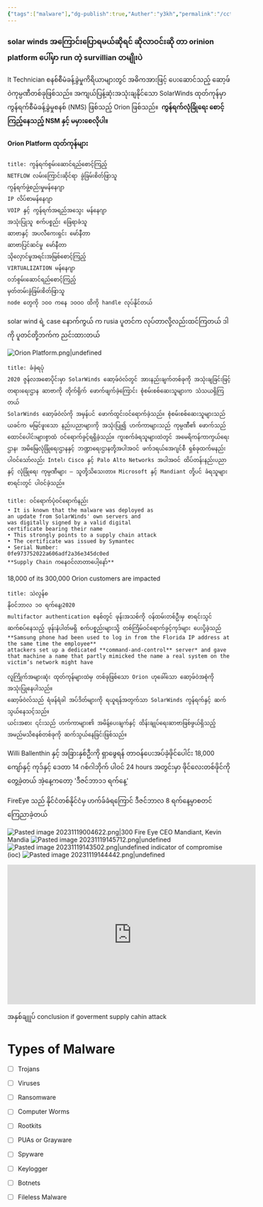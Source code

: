 ```yaml
---
{"tags":["malware"],"dg-publish":true,"Auther":"y3kh","permalink":"/cct-online-training/solar-winds-supply-chain-attack/","dgPassFrontmatter":true,"noteIcon":""}
---
```



### solar winds အကြောင်းပြောရမယ်ဆိုရင် ဆိုလာဝင်းဆို တာ orinion platform ပေါ်မှာ run တဲ့ survillian တမျိုးပဲ
It Technician စနစ်စီမံခန့်ခွဲမှုကိရိယာများတွင် အဓိကအားဖြင့် ပေးဆောင်သည့် ဆော့ဖ်ဝဲကုမ္ပဏီတစ်ခုဖြစ်သည်။ အကျယ်ပြန့်ဆုံးအသုံးချနိုင်သော SolarWinds ထုတ်ကုန်မှာ ကွန်ရက်စီမံခန့်ခွဲမှုစနစ် (NMS) ဖြစ်သည့် Orion ဖြစ်သည်။ 
**ကွန်ရက်လုံခြုံရေး စောင့်ကြည့်နေသည့် NSM နှင့် မမှားစေလိုပါ။**
#### Orion Platform ထုတ်ကုန်များ

```ad-tldr
title: ကွန်ရက်စွမ်းဆောင်ရည်စောင့်ကြည့်
NETFLOW လမ်းကြောင်းဆိုင်ရာ ခွဲခြမ်းစိတ်ဖြာသူ
ကွန်ရက်ဖွဲ့စည်းမှုမန်နေဂျာ
IP လိပ်စာမန်နေဂျာ
VOIP နှင့် ကွန်ရက်အရည်အသွေး မန်နေဂျာ
အသုံးပြုသူ စက်ပစ္စည်း ခြေရာခံသူ
ဆာဗာနှင့် အပလီကေးရှင်း မော်နီတာ
ဆာဗာပြင်ဆင်မှု မော်နီတာ
သိုလှောင်မှုအရင်းအမြစ်စောင့်ကြည့်
VIRTUALIZATION မန်နေဂျာ
ဝဘ်စွမ်းဆောင်ရည်စောင့်ကြည့်
မှတ်တမ်းခွဲခြမ်းစိတ်ဖြာသူ
node တွေကို ၁၀၀ ကနေ ၁၀၀၀ ထိကို handle လုပ်နိုင်တယ်

```
solar wind ရဲ့ case နောက်ကွယ် က rusia  ပူတင်က လုပ်တာလို့လည်းထင်ကြတယ် ဒါကို ပူတင်တို့ဘက်က ညင်းထားတယ်

![Orion Platform.png|undefined](/img/user/Images%20All/cct-images/Orion%20Platform.png)


```ad-abstract
title: ခံခဲ့ရပုံ
2020 ဇွန်လအစောပိုင်းမှာ SolarWinds ဆော့ဖ်ဝဲလ်တွင် အားနည်းချက်တစ်ခုကို အသုံးချခြင်းဖြင့် တရားရေးဌာန ဆာဗာကို တိုက်ရိုက် ဖောက်ဖျက်ခဲ့ကြောင်း စုံစမ်းစစ်ဆေးသူများက သံသယရှိကြတယ်
SolarWinds ဆော့ဖ်ဝဲလ်ကို အမှန်ပင် ဖောက်ထွင်းဝင်ရောက်ခဲ့သည်။ စုံစမ်းစစ်ဆေးသူများသည် ယခင်က မမြင်ဖူးသော နည်းပညာများကို အသုံးပြု၍ ဟက်ကာများသည် ကုမ္ပဏီ၏ ဖောက်သည် ထောင်ပေါင်းများစွာထံ ဝင်ရောက်ခွင့်ရရှိခဲ့သည်။ ကူးစက်ခံရသူများထဲတွင် အမေရိကန်ကာကွယ်ရေးဌာန၊ အမိမြေလုံခြုံရေးဌာနနှင့် ဘဏ္ဍာရေးဌာနတို့အပါအဝင် ဖက်ဒရယ်အေဂျင်စီ ရှစ်ခုထက်မနည်းပါဝင်သော်လည်း Intel၊ Cisco နှင့် Palo Alto Networks အပါအဝင် ထိပ်တန်းနည်းပညာ နှင့် လုံခြုံရေး ကုမ္ပဏီများ — သူတို့သိသေးတာ။ Microsoft နှင့် Mandiant တို့ပင် ခံရသူများစာရင်းတွင် ပါဝင်ခဲ့သည်။

```

```ad-bug
title: ဝင်ရောက်ပုံဝင်ရောက်နည်း
• It is known that the malware was deployed as
an update from SolarWinds' own servers and
was digitally signed by a valid digital
certificate bearing their name
• This strongly points to a supply chain attack
• The certificate was issued by Symantec
• Serial Number:
0fe973752022a606adf2a36e345dc0ed
**Supply Chain ကနေဝင်လာတာပေါ့နော်**
```

18,000 of its 300,000 Orion customers are impacted


```ad-todo
title: သဲလွန်စ
နိုဝင်ဘာလ ၁၀ ရက်နေ့၊2020
multifactor authentication စနစ်တွင် ဖုန်းအသစ်ကို ဝန်ထမ်းတစ်ဦးမှ စာရင်းသွင်
ဆက်စပ်နေသည့် ဖုန်းနံပါတ်မရှိ စက်ပစ္စည်းများသို့ တစ်ကြိမ်ဝင်ရောက်ခွင့်ကုဒ်များ ပေးပို့ခဲ့သည်
**Samsung phone had been used to log in from the Florida IP address at the same time the employee**
attackers set up a dedicated **command-and-control** server* and gave that machine a name that partly mimicked the name a real system on the victim’s network might have

```
```
လူကြိုက်အများဆုံး ထုတ်ကုန်များထဲမှ တစ်ခုဖြစ်သော Orion ဟုခေါ်သော ဆော့ဖ်ဝဲအစုံကို အသုံးပြုနေပါသည်။
ဆော့ဖ်ဝဲလ်သည် ရံဖန်ရံခါ အပ်ဒိတ်များကို ရယူရန်အတွက်သာ SolarWinds ကွန်ရက်နှင့် ဆက်သွယ်နေသင့်သည်။
ယင်းအစား ၎င်းသည် ဟက်ကာများ၏ အမိန့်ပေးချက်နှင့် ထိန်းချုပ်ရေးဆာဗာဖြစ်ဖွယ်ရှိသည့် အမည်မသိစနစ်တစ်ခုကို ဆက်သွယ်နေခြင်းဖြစ်သည်။
```

Willi Ballenthin နှင့် အခြားနှစ်ဦးကို ရှာဖွေရန် တာဝန်ပေးအပ်ခဲ့ဖိုင်ပေါင်း 18,000 ကျော်နှင့် ကုဒ်နှင့် ဒေတာ 14 ဂစ်ဂါဘိုက် ပါဝင်
24 hours အတွင်းမှာ ဖိုင်လေးတစ်ဖိုင်ကိုတွေ့ခဲ့တယ် အဲ့နေ့ကတော့ 'ဒီဇင်ဘာ၁၁ ရက်နေ့'

FireEye သည် နိုင်ငံတစ်နိုင်ငံမှ ဟက်ခ်ခံရကြောင် ဒီဇင်ဘာလ 8 ရက်နေ့မှာစတင် ကြေညာခဲ့တယ်


![Pasted image 20231119004622.png|300](/img/user/Images%20All/cct-images/Pasted%20image%2020231119004622.png)
Fire Eye CEO Mandiant, Kevin Mandia
![Pasted image 20231119145712.png|undefined](/img/user/Images%20All/cct-images/Pasted%20image%2020231119145712.png)
![Pasted image 20231119143502.png|undefined](/img/user/Images%20All/cct-images/Pasted%20image%2020231119143502.png)
	indicator of compromise (ioc)
![Pasted image 20231119144442.png|undefined](/img/user/Images%20All/cct-images/Pasted%20image%2020231119144442.png)


<iframe width="560" height="315" src="https://www.youtube.com/embed/Kf7Motm36Go?si=IJCJ3Wb2TVsFRMG1" title="YouTube video player" frameborder="0" allow="accelerometer; autoplay; clipboard-write; encrypted-media; gyroscope; picture-in-picture; web-share" allowfullscreen></iframe>




အနှစ်ချုုပ် conclusion
if goverment 
supply cahin attack
# Types of Malware
- [ ] Trojans  
- [ ] Viruses  
- [ ] Ransomware  
- [ ] Computer Worms  
- [ ] Rootkits  
- [ ] PUAs or Grayware  
- [ ] Spyware  
- [ ] Keylogger  
- [ ] Botnets  
- [ ] Fileless Malware



